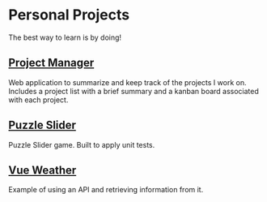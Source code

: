 Personal Projects
=================

The best way to learn is by doing!

## [Project Manager](./vue-project-manager.md)

Web application to summarize and keep track of the projects I work on. Includes a project list with a brief summary and a kanban board associated with each project.

## [Puzzle Slider](./vue-puzzle-slider.md)

Puzzle Slider game. Built to apply unit tests.

## [Vue Weather](./vue-weather.md)

Example of using an API and retrieving information from it.